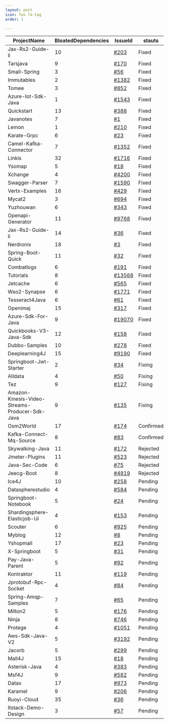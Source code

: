 ```yaml
---
layout: post
icon: fas fa-tag
order: 1

---
```


| ProjectName | BloatedDependencies | IssueId | stauts |
| --- | --- | --- | --- |
| Jax-Rs2-Guide-Ii | 10 | [#203](https://github.com/feuyeux/jax-rs2-guide-II/pull/203) | Fixed |
| Tarsjava | 9 | [#170](https://github.com/TarsCloud/TarsJava/pull/170) | Fixed |
| Small-Spring | 3 | [#56](https://github.com/fuzhengwei/small-spring/pull/56) | Fixed |
| Immutables | 2 | [#1382](https://github.com/immutables/immutables/pull/1382) | Fixed |
| Tomee | 3 | [#852](https://github.com/apache/tomee/pull/852) | Fixed |
| Azure-Iot-Sdk-Java | 1 | [#1543](https://github.com/Azure/azure-iot-sdk-java/pull/1543) | Fixed |
| Quickstart | 13 | [#388](https://github.com/jbosstm/quickstart/pull/388) | Fixed |
| Javanotes | 7 | [#1](https://github.com/niumoo/JavaNotes/pull/1) | Fixed |
| Lemon | 1 | [#210](https://github.com/xuhuisheng/lemon/pull/210) | Fixed |
| Karate-Grpc | 6 | [#23](https://github.com/pecker-io/karate-grpc/pull/23) | Fixed |
| Camel-Kafka-Connector | 7 | [#1352](https://github.com/apache/camel-kafka-connector/pull/1352) | Fixed |
| Linkis | 32 | [#1716](https://github.com/apache/linkis/pull/1716) | Fixed |
| Ysomap | 5 | [#18](https://github.com/wh1t3p1g/ysomap/pull/18) | Fixed |
| Xchange | 4 | [#4200](https://github.com/knowm/XChange/pull/4200) | Fixed |
| Swagger-Parser | 7 | [#1590](https://github.com/swagger-api/swagger-parser/pull/1590) | Fixed |
| Vertx-Examples | 16 | [#429](https://github.com/vert-x3/vertx-examples/pull/429) | Fixed |
| Mycat2 | 3 | [#694](https://github.com/MyCATApache/Mycat2/pull/694) | Fixed |
| Yuzhouwan | 6 | [#343](https://github.com/asdf2014/yuzhouwan/pull/343) | Fixed |
| Openapi-Generator | 11 | [#9768](https://github.com/OpenAPITools/openapi-generator/pull/9768) | Fixed |
| Jax-Rs2-Guide-Ii | 14 | [#36](https://github.com/feuyeux/jax-rs2-guide-II/pull/36) | Fixed |
| Nerdronix | 18 | [#3](https://github.com/menacher/nerdronix/pull/3) | Fixed |
| Spring-Boot-Quick | 11 | [#32](https://github.com/vector4wang/spring-boot-quick/pull/32) | Fixed |
| Combatlogx | 6 | [#191](https://github.com/SirBlobman/CombatLogX/pull/191) | Fixed |
| Tutorials | 8 | [#13568](https://github.com/eugenp/tutorials/pull/13568) | Fixed |
| Jetcache | 6 | [#565](https://github.com/alibaba/jetcache/pull/565) | Fixed |
| Wso2-Synapse | 6 | [#1771](https://github.com/wso2/wso2-synapse/pull/1771) | Fixed |
| Tesseract4Java | 6 | [#61](https://github.com/tesseract4java/tesseract4java/pull/61) | Fixed |
| Openimaj | 15 | [#317](https://github.com/openimaj/openimaj/pull/317) | Fixed |
| Azure-Sdk-For-Java | 9 | [#19070](https://github.com/Azure/azure-sdk-for-java/pull/19070) | Fixed |
| Quickbooks-V3-Java-Sdk | 12 | [#158](https://github.com/intuit/QuickBooks-V3-Java-SDK/pull/158) | Fixed |
| Dubbo-Samples | 10 | [#278](https://github.com/apache/dubbo-samples/pull/278) | Fixed |
| Deeplearning4J | 15 | [#9190](https://github.com/deeplearning4j/deeplearning4j/pull/9190) | Fixed |
| Springboot-Jwt-Starter | 2 | [#34](https://github.com/bfwg/springboot-jwt-starter/pull/34) | Fixing |
| Alldata | 4 | [#50](https://github.com/alldatacenter/alldata/pull/50) | Fixing |
| Tez | 9 | [#127](https://github.com/apache/tez/pull/127) | Fixing |
| Amazon-Kinesis-Video-Streams-Producer-Sdk-Java | 9 | [#135](https://github.com/awslabs/amazon-kinesis-video-streams-producer-sdk-java/pull/135) | Fixing |
| Osm2World | 17 | [#174](https://github.com/tordanik/OSM2World/pull/174) | Confirmed |
| Kafka-Connect-Mq-Source | 8 | [#83](https://github.com/ibm-messaging/kafka-connect-mq-source/pull/83) | Confirmed |
| Skywalking-Java | 11 | [#172](https://github.com/apache/skywalking-java/pull/172) | Rejected |
| Jmeter-Plugins | 11 | [#523](https://github.com/undera/jmeter-plugins/pull/523) | Rejected |
| Java-Sec-Code | 6 | [#75](https://github.com/JoyChou93/java-sec-code/pull/75) | Rejected |
| Jeecg-Boot | 8 | [#4819](https://github.com/jeecgboot/jeecg-boot/pull/4819) | Rejected |
| Ice4J | 10 | [#258](https://github.com/jitsi/ice4j/pull/258) | Pending |
| Dataspherestudio | 4 | [#584](https://github.com/WeBankFinTech/DataSphereStudio/pull/584) | Pending |
| Springboot-Notebook | 5 | [#24](https://github.com/chengxy-nds/Springboot-Notebook/pull/24) | Pending |
| Shardingsphere-Elasticjob-Ui | 4 | [#153](https://github.com/apache/shardingsphere-elasticjob-ui/pull/153) | Pending |
| Scouter | 6 | [#925](https://github.com/scouter-project/scouter/pull/925) | Pending |
| Myblog | 12 | [#8](https://github.com/xiongsihao/myblog/pull/8) | Pending |
| Yshopmall | 17 | [#23](https://github.com/guchengwuyue/yshopmall/pull/23) | Pending |
| X-Springboot | 5 | [#31](https://github.com/yzcheng90/X-SpringBoot/pull/31) | Pending |
| Pay-Java-Parent | 5 | [#92](https://github.com/egzosn/pay-java-parent/pull/92) | Pending |
| Kontraktor | 11 | [#119](https://github.com/RuedigerMoeller/kontraktor/pull/119) | Pending |
| Jprotobuf-Rpc-Socket | 4 | [#84](https://github.com/baidu/Jprotobuf-rpc-socket/pull/84) | Pending |
| Spring-Amqp-Samples | 7 | [#65](https://github.com/spring-projects/spring-amqp-samples/pull/65) | Pending |
| Milton2 | 5 | [#176](https://github.com/miltonio/milton2/pull/176) | Pending |
| Ninja | 8 | [#746](https://github.com/ninjaframework/ninja/pull/746) | Pending |
| Protege | 4 | [#1051](https://github.com/protegeproject/protege/pull/1051) | Pending |
| Aws-Sdk-Java-V2 | 5 | [#3192](https://github.com/aws/aws-sdk-java-v2/pull/3192) | Pending |
| Jacorb | 5 | [#299](https://github.com/JacORB/JacORB/pull/299) | Pending |
| Mall4J | 15 | [#18](https://github.com/gz-yami/mall4j/pull/18) | Pending |
| Asterisk-Java | 4 | [#383](https://github.com/asterisk-java/asterisk-java/pull/383) | Pending |
| Msf4J | 9 | [#582](https://github.com/wso2/msf4j/pull/582) | Pending |
| Datax | 17 | [#973](https://github.com/alibaba/DataX/pull/973) | Pending |
| Karamel | 9 | [#206](https://github.com/karamelchef/karamel/pull/206) | Pending |
| Ruoyi-Cloud | 35 | [#36](https://github.com/yangzongzhuan/RuoYi-Cloud/pull/36) | Pending |
| Itstack-Demo-Design | 3 | [#57](https://github.com/fuzhengwei/itstack-demo-design/pull/57) | Pending |
